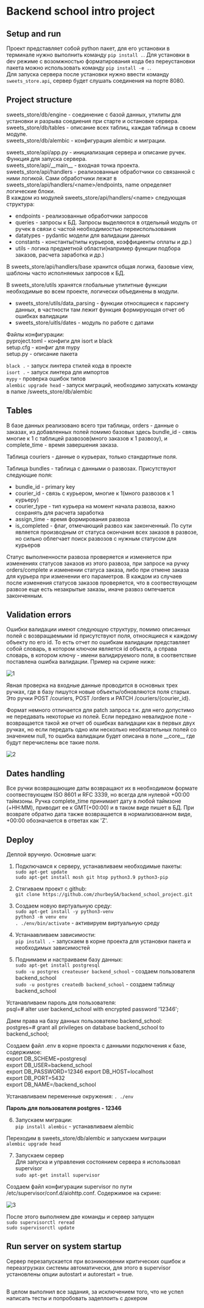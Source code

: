 # Backend school intro project


## Setup and run

Проект представляет собой python пакет, для его установки в терминале нужно выполнить команду
`pip install .`. Для установки в dev режиме с возомжностью форматирования кода без переустановки
пакета можно использовать команду `pip install -e .`.  
Для запуска сервера после установки нужно ввести команду `sweets_store.api`, сервер будет 
слушать соединения на порте 8080.


## Project structure

sweets_store/db/engine - соединение с базой данных, утилиты для установки и разрыва соедиения при старте
и остановке сервера.  
sweets_store/db/tables - описание всех таблиц, каждая таблица в своем модуле.  
sweets_store/db/alembic - конфигурация alembic и миграции.  

sweets_store/api/app.py - инициализация сервера и описание ручек. Функция для запуска сервера.  
sweets_store/api/\_\_main__ - входная точка проекта.  
sweets_store/api/handlers - реализованные обработчики со связанной с ними логикой. Сами 
обработчики лежат в sweets_store/api/handlers/\<name>/endpoints, name определяет логические блоки.  
В каждом из модулей sweets_store/api/handlers/\<name> следующая структура:
   * endpoints - реализованные обработчики запросов  
   * queries - запросы к БД. Запросы выделяются в отдельный модуль от ручек в связи с частой
   необходимостью переиспользования  
   * datatypes - pydantic модели для валидации данных  
   * constants - константы(типы курьеров, коэффициенты оплаты и др.)  
   * utils - логика предметной области(например функции подбора заказов, расчета заработка и др.)
   
В sweets_store/api/handlers/base хранится общая логика, базовые view, шаблоны часто исполняемых 
запросов к БД.

В sweets_store/utils<name> хранятся глобальные утилитные функции необходимые во всем проекте,
логически объединены в модули.
* sweets_store/utils/data_parsing - функции относящиеся к парсингу данных, в частности там лежит
функция формирующая отчет об ошибках валидации
* sweets_store/uitls/dates - модуль по работе с датами

Файлы конфигурации:  
pyproject.toml - конфиги для isort и black  
setup.cfg - конфиг для mypy  
setup.py - описание пакета  


```black .``` - запуск линтера стилей кода в проекте  
```isort .``` - запуск линтера для импортов  
```mypy``` - проверка ошибок типов  
```alembic upgrade head``` - запуск миграций, необходимо запускать команду в папке 
/sweets_store/db/alembic


## Tables

В базе данных реализовано всего три таблицы, orders - данные о заказах, из добавленных полей помимо
базовых здесь bundle_id - связь многие к 1 с таблицей развозов(много заказов к 1 развозу),
и complete_time - время завершения заказа.

Таблица couriers - данные о курьерах, только стандартные поля.

Таблица bundles - таблица с данными о развозах. Присутствуют следующие поля:
* bundle_id - primary key
* courier_id - связь с курьером, многие к 1(много развозов к 1 курьеру)
* courier_type - тип курьера на момент начала развоза, важно сохранять для расчета заработка
* assign_time - время формирования развоза
* is_completed - флаг, отмечающий развоз как законченный. По сути является производным от статуса
окончания всех заказов в развозе, но сильно облегчает поиск развозов с нужным статусом для
курьеров

Статус выполненности развоза проверяется и изменяется при изменениях статусов заказов из этого
развоза, при запросе на ручку orders/complete и изменении статуса заказа, либо при отмене заказа
для курьера при изменении его параметров. В каждом из случаев после изменения статусов заказов
проверяется, что в соотвествующем развозе еще есть незакрытые заказы, иначе развоз омтечается
законченным.


## Validation errors
Ошибки валидации имеют следующую структуру, помимо описанных полей с возвращаемыми id присутствуют
поля, относящиеся к каждому объекту по его id. То есть отчет по ошибкам валидации представляет
собой словарь, в котором ключом является id объекта, а справа словарь, в котором ключу - имени 
валидируемого поля, в соответствие поставлена ошибка валидации. Пример на скрине ниже:

![1](https://user-images.githubusercontent.com/44731679/112771070-95261e80-9032-11eb-9398-6d308076d0a1.png)

Явная проверка на входные данные проводится в основных трех ручках, где в базу пишутся
новые объекты/обновляются поля старых. Это ручки POST /couriers, POST /orders и 
PATCH /couriers/{courier_id}.  

Формат немного отличается для patch запроса т.к. для него допустимо не передавать некоторые из
полей. Если передано невалидное поле - возвращается такой же отчет об ошибках валидации как в 
первых двух ручках, но если передать одно или несколько необязательных полей со значением
null, то ошибка валидации будет описана в поле \_\_core__ где будут перечислены все такие поля.

![2](https://user-images.githubusercontent.com/44731679/112771069-90fa0100-9032-11eb-9c7d-6117d3037957.png)


## Dates handling

Все ручки возвращающие даты возвращают их в необходимом формате соотвествующем ISO 8601 и RFC 3339,
но всегда для нулевой +00:00 таймзоны. Ручка complete_time принимает дату в любой таймзоне 
(+HH:MM), приводит ее к GMT(+00:00) и в таком виде пишет в БД. При возврате обратно дата также
возвращается в нормализованном виде, +00:00 обозначается в ответах как 'Z'.


## Deploy

Деплой вручную. Основные шаги:
1. Подключамся к серверу, устанавливаем необходимые пакеты:  
```sudo apt-get update```  
```sudo apt-get install mosh git htop python3.9 python3-pip```

2. Стягиваем проект с github:  
```git clone https://github.com/zhurbeySA/backend_school_project.git```  

3. Создаем новую виртуальную среду:  
```sudo apt-get install -y python3-venv```  
```python3 -m venv env```  
```. ./env/bin/activate``` - активируем виртуальную среду

4. Устанаавливаем зависимости:  
```pip install .``` - запускаем в корне проекта для установки пакета и необходимых зависимостей

5. Поднимаем и настраиваем базу данных:  
```sudo apt-get install postgresql```  
```sudo -u postgres createuser backend_school``` - создаем пользователя backend_school  
```sudo -u postgres createdb backend_school``` - создаем таблицу backend_school  

Устанавливаем пароль для пользователя:  
psql=# alter user backend_school with encrypted password '12346';

Даем права на базу данных пользователю backend_school:  
postgres=# grant all privileges on database backend_school to backend_school;

Создаем файл .env в корне проекта с данными подключения к базе, содержимое:  
export DB_SCHEME=postgresql  
export DB_USER=backend_school  
export DB_PASSWORD=12346
export DB_HOST=localhost  
export DB_PORT=5432  
export DB_NAME=/backend_school  

Устанавливаем переменные окружения:
```. ./env```

**Пароль для пользователя postgres - 12346**

6. Запускаем миграции:  
```pip install alembic``` - устанавливаем alembic  

Переходим в sweets_store/db/alembic и запускаем миграции  
```alembic upgrade head```  

7. Запускаем сервер  
Для запуска и управления состоянием сервера я использовал supervisor  
```sudo apt-get install supervisor```  

Создаем файл конфигурации supervisor по пути /etc/supervisor/conf.d/aiohttp.conf.
Содержимое на скрине:

![3](https://user-images.githubusercontent.com/44731679/112776041-3fa83c80-9047-11eb-9e76-0c0934d06511.png)


После этого выполняем две команды и сервер запущен  
```sudo supervisorctl reread```  
```sudo supervisorctl update```


## Run server on system startup

Сервер перезапускается при возникновении критических ошибок и переазгрузках системы 
автоматически, для этого в supervisor установлены опции autostart и autorestart = true.


## 

В целом выполнил все задания, за исключением того, что не успел написать тесты и попробовать
задеплоить с докером

